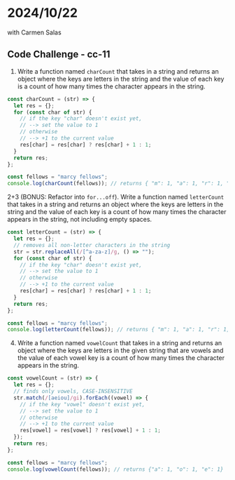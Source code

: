 # 2024/10/22

with Carmen Salas

## Code Challenge - cc-11

1. Write a function named `charCount` that takes in a string and returns an object where the keys are letters in the string and the value of each key is a count of how many times the character appears in the string.

```js
const charCount = (str) => {
  let res = {};
  for (const char of str) {
    // if the key "char" doesn't exist yet,
    // --> set the value to 1
    // otherwise
    // --> +1 to the current value
    res[char] = res[char] ? res[char] + 1 : 1;
  }
  return res;
};

const fellows = "marcy fellows";
console.log(charCount(fellows)); // returns { "m": 1, "a": 1, "r": 1, "c": 1, "y": 1, " ": 1, "f": 1, "e": 1, "l": 2, "o": 1, "w": 1, "s": 1 }
```

2+3 (BONUS: Refactor into `for...off`). Write a function named `letterCount` that takes in a string and returns an object where the keys are letters in the string and the value of each key is a count of how many times the character appears in the string, not including empty spaces.

```js
const letterCount = (str) => {
  let res = {};
  // removes all non-letter characters in the string
  str = str.replaceAll(/[^a-za-z]/g, () => "");
  for (const char of str) {
    // if the key "char" doesn't exist yet,
    // --> set the value to 1
    // otherwise
    // --> +1 to the current value
    res[char] = res[char] ? res[char] + 1 : 1;
  }
  return res;
};

const fellows = "marcy fellows";
console.log(letterCount(fellows)); // returns { "m": 1, "a": 1, "r": 1, "c": 1, "y": 1, " ": 1, "f": 1, "e": 1, "l": 2, "o": 1, "w": 1, "s": 1 }
```

4. Write a function named `vowelCount` that takes in a string and returns an object where the keys are letters in the given string that are vowels and the value of each vowel key is a count of how many times the character appears in the string.

```js
const vowelCount = (str) => {
  let res = {};
  // finds only vowels, CASE-INSENSITIVE
  str.match(/[aeiou]/gi).forEach((vowel) => {
    // if the key "vowel" doesn't exist yet,
    // --> set the value to 1
    // otherwise
    // --> +1 to the current value
    res[vowel] = res[vowel] ? res[vowel] + 1 : 1;
  });
  return res;
};

const fellows = "marcy fellows";
console.log(vowelCount(fellows)); // returns {"a": 1, "o": 1, "e": 1}
```
